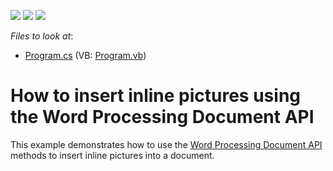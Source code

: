 <!-- default badges list -->
![](https://img.shields.io/endpoint?url=https://codecentral.devexpress.com/api/v1/VersionRange/128608291/14.2.3%2B)
[![](https://img.shields.io/badge/Open_in_DevExpress_Support_Center-FF7200?style=flat-square&logo=DevExpress&logoColor=white)](https://supportcenter.devexpress.com/ticket/details/E4803)
[![](https://img.shields.io/badge/📖_How_to_use_DevExpress_Examples-e9f6fc?style=flat-square)](https://docs.devexpress.com/GeneralInformation/403183)
<!-- default badges end -->
<!-- default file list -->
*Files to look at*:

* [Program.cs](./CS/InlinePictures/Program.cs) (VB: [Program.vb](./VB/InlinePictures/Program.vb))
<!-- default file list end -->
# How to insert inline pictures using the Word Processing Document API


This example demonstrates how to use the [Word Processing Document API](https://documentation.devexpress.com/OfficeFileAPI/17488/Word-Processing-Document-API) methods to insert inline pictures into a document.

